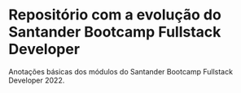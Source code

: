 # Repositório com a evolução do Santander Bootcamp Fullstack Developer
Anotações básicas dos módulos do Santander Bootcamp Fullstack Developer 2022.
